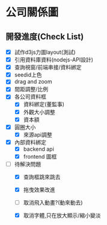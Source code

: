 # 公司關係圖

## 開發進度(Check List)

* [x] 試作d3js力圖layout(測試)
* [x] 引用資料庫資料(nodejs-API設計)
* [x] 查詢視窗/前端串接/資料綁定
* [x] seedid上色
* [x] drag and zoom 
* [x] 間距調整/比例
* [x] 各公司資料框
    - [x] 資料綁定(董監事)
    - [x] 外觀大小調整
    - [x] 資本額
* [x] 圓圈大小
    - [x] 來源api調整
* [x] 內部資料綁定
    - [x] backend api
    - [x] frontend 圖框
* [ ] 待解決問題
    - [x] 查詢框跳來跳去
    - [x] 拖曳效果改進
    - [ ] 取消飛入動畫?(動來動去)
    - [x] 取消字體,只在放大顯示/縮小變淡

